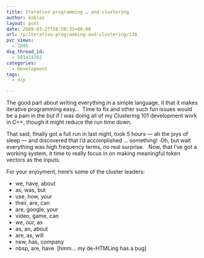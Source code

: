 ```yaml
---
title: Iterative programming … and clustering
author: koblas
layout: post
date: 2008-03-27T16:50:33+00:00
url: /p/iterative-programming-and-clustering/138
pvc_views:
  - 1895
dsq_thread_id:
  - 501414702
categories:
  - Development
tags:
  - nlp

---
```

The good part about writing everything in a simple language, it that it makes iterative programming easy&#8230;&nbsp; Time to fix and other such fun issues would be a pain in the but if I was doing all of my Clustering 101 development work in C++, though it might reduce the run time down.

That said, finally got a full run in last night, took 5 hours &#8212; ah the joys of sleep &#8212; and discovered that I&#8217;d accomplished &#8230; something!&nbsp; Oh, but wait everything was high frequency terms, no real surprise.&nbsp;&nbsp; Now, that I&#8217;ve got a working system, it time to really focus in on making meaningful token vectors as the inputs.

For your enjoyment, here&#8217;s some of the cluster leaders:

  * we, have, about
  * as, was, but
  * use, how, your
  * their, are, can
  * are, google, your
  * video, game, can
  * we, our, as
  * as, an, about
  * are, as, will
  * new, has, company
  * nbsp, are, have&nbsp; [hmm&#8230; my de-HTMLing has a bug]
